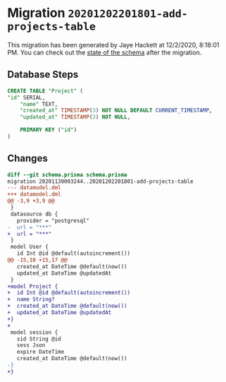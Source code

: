 # Migration `20201202201801-add-projects-table`

This migration has been generated by Jaye Hackett at 12/2/2020, 8:18:01 PM.
You can check out the [state of the schema](./schema.prisma) after the migration.

## Database Steps

```sql
CREATE TABLE "Project" (
"id" SERIAL,
    "name" TEXT,
    "created_at" TIMESTAMP(3) NOT NULL DEFAULT CURRENT_TIMESTAMP,
    "updated_at" TIMESTAMP(3) NOT NULL,

    PRIMARY KEY ("id")
)
```

## Changes

```diff
diff --git schema.prisma schema.prisma
migration 20201130003244..20201202201801-add-projects-table
--- datamodel.dml
+++ datamodel.dml
@@ -3,9 +3,9 @@
 }
 datasource db {
   provider = "postgresql"
-  url = "***"
+  url = "***"
 }
 model User {
   id Int @id @default(autoincrement())
@@ -15,10 +15,17 @@
   created_at DateTime @default(now())
   updated_at DateTime @updatedAt
 }
+model Project {
+  id Int @id @default(autoincrement())
+  name String?
+  created_at DateTime @default(now())
+  updated_at DateTime @updatedAt
+}
+
 model session {
   sid String @id
   sess Json
   expire DateTime
   created_at DateTime @default(now())
-}
+}
```



